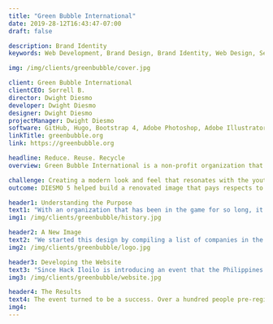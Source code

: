 ```yaml
---
title: "Green Bubble International"
date: 2019-28-12T16:43:47-07:00
draft: false

description: Brand Identity
keywords: Web Development, Brand Design, Brand Identity, Web Design, Search Egine Optimization

img: /img/clients/greenbubble/cover.jpg

client: Green Bubble International
clientCEO: Sorrell B.
director: Dwight Diesmo
developer: Dwight Diesmo
designer: Dwight Diesmo
projectManager: Dwight Diesmo
software: GitHub, Hugo, Bootstrap 4, Adobe Photoshop, Adobe Illustrator, Adobe XD, Sketch
linkTitle: greenbubble.org
link: https://greenbubble.org

headline: Reduce. Reuse. Recycle
overview: Green Bubble International is a non-profit organization that promotes and builds green life communities. They work with neighborhoods, school clubs, and other non-profits to build large "bubbles" of people who take care of their environment.

challenge: Creating a modern look and feel that resonates with the youth and effectively communicates in the modern world.
outcome: DIESMO 5 helped build a renovated image that pays respects to the work the organization has done in the past and successfully helps them operate in the now.

header1: Understanding the Purpose
text1: "With an organization that has been in the game for so long, it's important to understand where they're coming from. Why the need for such a big change? Apparently, GBI has had great success with partnerships in third world countries helping the locals rid their towns of trash, helping them recycle, and building irrigation systems in some. But in first world countries, they've felt irrelevant and find it nearly impossible to get the youth excited about helping their own communities. With a new brand presence, GBI hopes to build their relationships with high school students by establishing service clubs who will focus on keeping their bubbles green and of course, provide scholarship opportunities to the most active student members."
img1: /img/clients/greenbubble/history.jpg

header2: A New Image
text2: "We started this design by compiling a list of companies in the same sector to get a general understanding of their branding. This helps us make decisions that keep the style fit appropriately with that niche while staying unique. One concept that stuck with us is bubbles driven by people who care. So we tackled this by creating a green bubble for start and added an abstraction on the inside. Typically when we see bubble illustrations we see a darker portion within the bubble to create a 3D look to it. We chose to make this abstraction resemble a heart to represent the caring people within those green bubbles."
img2: /img/clients/greenbubble/logo.jpg

header3: Developing the Website
text3: "Since Hack Iloilo is introducing an event that the Philippines had never seen before, we found it important to keep things simple. When developing the website, it was important to communicate the why and how on one page. The site also had to perform two different tasks. First, the website had to perform as a marketing funnel that allowed customers register to the event. Second, the website had to act as a tool on the day of the event where workshop leads could post links or event coordinators could post announcements. Visit: https://hackiloilo.com"
img3: /img/clients/greenbubble/website.jpg

header4: The Results
text4: The event turned to be a success. Over a hundred people pre-registered online and 40 more walk-ins the day of the event totalling 146 students competitors and mentors. The brand design and website is also going to be reused for the upcoming events but the event coordinators will use our CMS (content management system) to continuously update the sites content and information.
img4:
---
```

